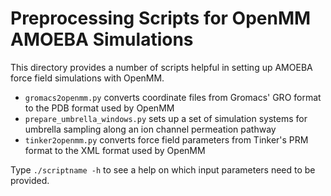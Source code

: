 # Preprocessing Scripts for OpenMM AMOEBA Simulations

This directory provides a number of scripts helpful in setting up AMOEBA force field simulations with OpenMM.

* `gromacs2openmm.py` converts coordinate files from Gromacs' GRO format to the PDB format used by OpenMM
* `prepare_umbrella_windows.py` sets up a set of simulation systems for umbrella sampling along an ion channel permeation pathway
* `tinker2openmm.py` converts force field parameters from Tinker's PRM format to the XML format used by OpenMM

Type `./scriptname -h` to see a help on which input parameters need to be provided.
